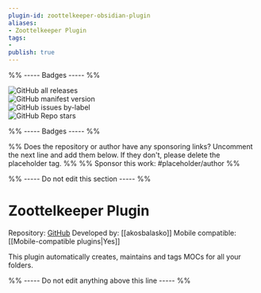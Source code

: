 ```yaml
---
plugin-id: zoottelkeeper-obsidian-plugin
aliases:
- Zoottelkeeper Plugin
tags: 
- 
publish: true
---
```


%% ----- Badges ----- %%

![GitHub all releases](https://img.shields.io/github/downloads/akosbalasko/zoottelkeeper-obsidian-plugin/total?color=573E7A&logo=github&style=for-the-badge)   
![GitHub manifest version](https://img.shields.io/github/manifest-json/v/akosbalasko/zoottelkeeper-obsidian-plugin?color=573E7A&logo=github&style=for-the-badge)   
![GitHub issues by-label](https://img.shields.io/github/issues/akosbalasko/zoottelkeeper-obsidian-plugin/help%20wanted?color=573E7A&logo=github&style=for-the-badge)   
![GitHub Repo stars](https://img.shields.io/github/stars/akosbalasko/zoottelkeeper-obsidian-plugin?color=573E7A&logo=github&style=for-the-badge)

%% ----- Badges ----- %%

%% Does the repository or author have any sponsoring links? Uncomment the next line and add them below. If they don't, please delete the placeholder tag. %%
%% Sponsor this work: #placeholder/author %%

%% ----- Do not edit this section ----- %%

# Zoottelkeeper Plugin

Repository: [GitHub](https://github.com/akosbalasko/zoottelkeeper-obsidian-plugin)
Developed by: [[akosbalasko]]
Mobile compatible: [[Mobile-compatible plugins|Yes]]

This plugin automatically creates, maintains and tags MOCs for all your folders.

%% ----- Do not edit anything above this line ----- %% 
